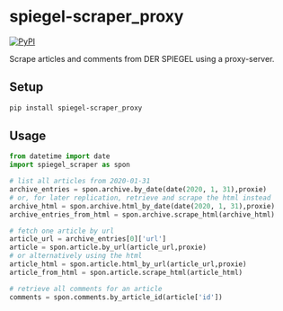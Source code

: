 # spiegel-scraper_proxy
[![PyPI](https://img.shields.io/pypi/v/spiegel-scraper)](https://pypi.org/project/spiegel-scraper/)

Scrape articles and comments from DER SPIEGEL using a proxy-server.

## Setup
```bash
pip install spiegel-scraper_proxy
```

## Usage
```python
from datetime import date
import spiegel_scraper as spon

# list all articles from 2020-01-31
archive_entries = spon.archive.by_date(date(2020, 1, 31),proxie)
# or, for later replication, retrieve and scrape the html instead
archive_html = spon.archive.html_by_date(date(2020, 1, 31),proxie)
archive_entries_from_html = spon.archive.scrape_html(archive_html)

# fetch one article by url
article_url = archive_entries[0]['url']
article = spon.article.by_url(article_url,proxie)
# or alternatively using the html
article_html = spon.article.html_by_url(article_url,proxie)
article_from_html = spon.article.scrape_html(article_html)

# retrieve all comments for an article
comments = spon.comments.by_article_id(article['id'])
```
